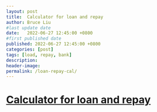 ```yaml
---
layout: post
title:  Calculator for loan and repay
author: Bruce Liu
#last update date
date:   2022-06-27 12:45:00 +0800
#first published date
published: 2022-06-27 12:45:00 +0800
categories: [post]
tags: [load, repay, bank]
description: 
header-image: 
permalink: /loan-repay-cal/
---
```


<!--the above is the excerpt-->
<!--more-->
<!--the following is the text-->



# [Calculator for loan and repay](/loan-repay-calculator)

